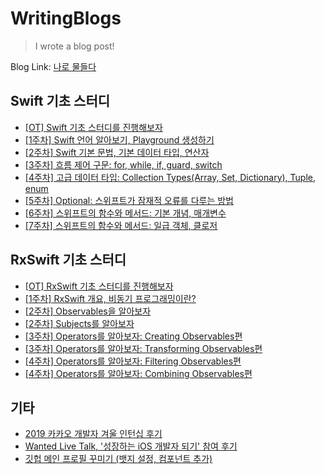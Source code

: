 # WritingBlogs


> I wrote a blog post!



Blog Link: [나로 물들다](https://blog.naver.com/yb2316)



## Swift 기초 스터디

- [[OT] Swift 기초 스터디를 진행해보자](https://blog.naver.com/yb2316/222209920219)
- [[1주차] Swift 언어 알아보기, Playground 생성하기](https://blog.naver.com/yb2316/222209920286)
- [[2주차] Swift 기본 문법, 기본 데이터 타입, 연산자](https://blog.naver.com/yb2316/222209920378)
- [[3주차] 흐름 제어 구문: for, while, if, guard, switch](https://blog.naver.com/yb2316/222209920642)
- [[4주차] 고급 데이터 타입: Collection Types(Array, Set, Dictionary), Tuple, enum](https://blog.naver.com/yb2316/222209922070)
- [[5주차] Optional: 스위프트가 잠재적 오류를 다루는 방법](https://blog.naver.com/yb2316/222209922366)
- [[6주차] 스위프트의 함수와 메서드: 기본 개념, 매개변수](https://blog.naver.com/yb2316/222209922546)
- [[7주차] 스위프트의 함수와 메서드: 일급 객체, 클로저](https://blog.naver.com/yb2316/222209922778)



## RxSwift 기초 스터디

- [[OT] RxSwift 기초 스터디를 진행해보자](https://blog.naver.com/yb2316/222261349676)
- ﻿[[1주차] RxSwift 개요, 비동기 프로그래밍이란?](https://blog.naver.com/yb2316/222262453779)
- ﻿[[2주차] Observables을 알아보자](https://blog.naver.com/yb2316/222268793849)
- ﻿[[2주차] Subjects를 알아보자](https://blog.naver.com/yb2316/222268795058)
- ﻿[[3주차] Operators를 알아보자: Creating Observables편](https://blog.naver.com/yb2316/222277676285)
- ﻿[[3주차] Operators를 알아보자: Transforming Observables편](https://blog.naver.com/yb2316/222277681000)
- ﻿[[4주차] Operators를 알아보자: Filtering Observables편](https://blog.naver.com/yb2316/222284011277)
- ﻿[[4주차] Operators를 알아보자: Combining Observables편](https://blog.naver.com/yb2316/222284011714)



## 기타

- [2019 카카오 개발자 겨울 인턴십 후기](https://blog.naver.com/yb2316/221833176498)
- [Wanted Live Talk, '성장하는 iOS 개발자 되기' 참여 후기](https://blog.naver.com/yb2316/222224980812)
- [깃헙 메인 프로필 꾸미기 (뱃지 설정, 컴포넌트 추가)](https://blog.naver.com/yb2316/222260350184)


